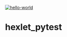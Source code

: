 [![hello-world](https://github.com/AndreyYurpalov/hexlet_pytest/actions/workflows/hello.yml/badge.svg)](https://github.com/AndreyYurpalov/hexlet_pytest/actions/workflows/hello.yml)


# hexlet_pytest

